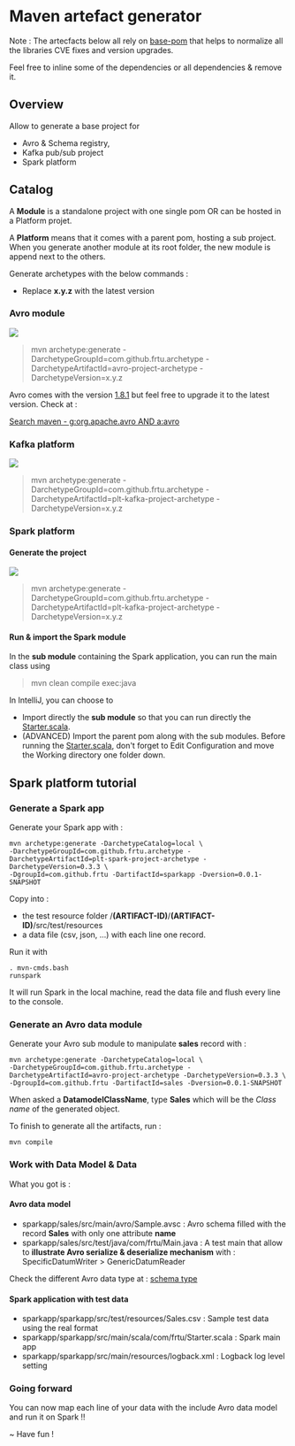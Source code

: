 # Maven artefact generator

Note : The artecfacts below all rely on [base-pom](https://search.maven.org/artifact/com.github.frtu.archetype/base-pom/0.3.2/pom) that helps to normalize all the libraries CVE fixes and version upgrades.

Feel free to inline some of the dependencies or all dependencies & remove it.

## Overview

Allow to generate a base project for 

- Avro & Schema registry, 
- Kafka pub/sub project
- Spark platform

## Catalog

A **Module** is a standalone project with one single pom OR can be hosted in a Platform projet.

A **Platform** means that it comes with a parent pom, hosting a sub project. When you generate another module at its root folder, the new module is append next to the others.

Generate archetypes with the below commands :

- Replace **x.y.z** with the latest version

### Avro module
[<img src="https://img.shields.io/maven-central/v/com.github.frtu.archetype/avro-project-archetype.svg?label=latest%20release%20:%20avro-project-archetype"/>](https://search.maven.org/#search%7Cga%7C1%7Ca%3A%22avro-project-archetype%22+g%3A%22com.github.frtu.archetype%22)

> mvn archetype:generate -DarchetypeGroupId=com.github.frtu.archetype -DarchetypeArtifactId=avro-project-archetype -DarchetypeVersion=x.y.z

Avro comes with the version [1.8.1](https://search.maven.org/artifact/org.apache.avro/avro/1.8.1/bundle) but feel free to upgrade it to the latest version. Check at :

[Search maven - g:org.apache.avro AND a:avro](https://search.maven.org/search?q=g:org.apache.avro%20AND%20a:avro&core=gav)

### Kafka platform

[<img src="https://img.shields.io/maven-central/v/com.github.frtu.archetype/plt-kafka-project-archetype.svg?label=latest%20release%20:%20plt-kafka-project-archetype"/>](https://search.maven.org/#search%7Cga%7C1%7Ca%3A%22plt-kafka-project-archetype%22+g%3A%22com.github.frtu.archetype%22)


> mvn archetype:generate -DarchetypeGroupId=com.github.frtu.archetype -DarchetypeArtifactId=plt-kafka-project-archetype -DarchetypeVersion=x.y.z

### Spark platform

#### Generate the project

[<img src="https://img.shields.io/maven-central/v/com.github.frtu.archetype/plt-spark-project-archetype.svg?label=latest%20release%20:%20plt-spark-project-archetype"/>](https://search.maven.org/#search%7Cga%7C1%7Ca%3A%22plt-spark-project-archetype%22+g%3A%22com.github.frtu.archetype%22)


> mvn archetype:generate -DarchetypeGroupId=com.github.frtu.archetype -DarchetypeArtifactId=plt-kafka-project-archetype -DarchetypeVersion=x.y.z

#### Run & import the Spark module

In the **sub module** containing the Spark application, you can run the main class using

> mvn clean compile exec:java

In IntelliJ, you can choose to 

- Import directly the **sub module** so that you can run directly the [Starter.scala](https://github.com/frtu/governance-toolbox/blob/master/archetype/plt-spark-project/src/main/resources/archetype-resources/__rootArtifactId__/src/main/scala/Starter.scala). 
- (ADVANCED) Import the parent pom along with the sub modules. Before running the [Starter.scala](https://github.com/frtu/governance-toolbox/blob/master/archetype/plt-spark-project/src/main/resources/archetype-resources/__rootArtifactId__/src/main/scala/Starter.scala), don't forget to Edit Configuration and move the Working directory one folder down.

## Spark platform tutorial

### Generate a Spark app

Generate your Spark app with :

```
mvn archetype:generate -DarchetypeCatalog=local \
-DarchetypeGroupId=com.github.frtu.archetype -DarchetypeArtifactId=plt-spark-project-archetype -DarchetypeVersion=0.3.3 \
-DgroupId=com.github.frtu -DartifactId=sparkapp -Dversion=0.0.1-SNAPSHOT
```

Copy into :

- the test resource folder /**(ARTIFACT-ID)**/**(ARTIFACT-ID)**/src/test/resources 
- a data file (csv, json, ...) with each line one record.

Run it with 

```
. mvn-cmds.bash
runspark
```

It will run Spark in the local machine, read the data file and flush every line to the console.

### Generate an Avro data module

Generate your Avro sub module to manipulate **sales** record with :

```
mvn archetype:generate -DarchetypeCatalog=local \
-DarchetypeGroupId=com.github.frtu.archetype -DarchetypeArtifactId=avro-project-archetype -DarchetypeVersion=0.3.3 \
-DgroupId=com.github.frtu -DartifactId=sales -Dversion=0.0.1-SNAPSHOT
```

When asked a **DatamodelClassName**, type **Sales** which will be the *Class name* of the generated object.

To finish to generate all the artifacts, run : 

```
mvn compile
```

### Work with Data Model & Data

What you got is :

#### Avro data model

* sparkapp/sales/src/main/avro/Sample.avsc : Avro schema filled with the record **Sales** with only one attribute **name**
* sparkapp/sales/src/test/java/com/frtu/Main.java : A test main that allow to **illustrate Avro serialize & deserialize mechanism** with : SpecificDatumWriter > GenericDatumReader

Check the different Avro data type at : [schema type](https://avro.apache.org/docs/1.8.1/spec.html#schemas)

#### Spark application with test data

* sparkapp/sparkapp/src/test/resources/Sales.csv : Sample test data using the real format
* sparkapp/sparkapp/src/main/scala/com/frtu/Starter.scala : Spark main app
* sparkapp/sparkapp/src/main/resources/logback.xml : Logback log level setting 

### Going forward

You can now map each line of your data with the include Avro data model and run it on Spark !!

~ Have fun !
